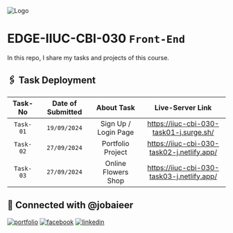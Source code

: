 ![Logo](https://i.ibb.co.com/sjv4wWc/EDGE.png)

# EDGE-IIUC-CBI-030 `Front-End`

In this repo, I share my tasks and projects of this course.

## 🖇️ Task Deployment

|  Task-No  | Date of Submitted |      About Task      |              Live-Server Link              |
| :-------: | :---------------: | :------------------: | :----------------------------------------: |
| `Task-01` |   `19/09/2024`    | Sign Up / Login Page |  https://iiuc-cbi-030-task01-j.surge.sh/   |
| `Task-02` |   `27/09/2024`    |  Portfolio Project   | https://iiuc-cbi-030-task02-j.netlify.app/ |
| `Task-03` |   `27/09/2024`    | Online Flowers Shop  | https://iiuc-cbi-030-task03-j.netlify.app/ |

## 🔗 Connected with @jobaieer

[![portfolio](https://img.shields.io/badge/my_portfolio-000?style=for-the-badge&logo=ko-fi&logoColor=white)](https://jobaieer.surge.sh)
[![facebook](https://img.shields.io/badge/facebook-316FF6?style=for-the-badge&logo=facebook&logoColor=white)](https://facebook.com/jobaieerofficial)
[![linkedin](https://img.shields.io/badge/linkedin-0A66C2?style=for-the-badge&logo=linkedin&logoColor=white)](https://www.linkedin.com/in/jobaieer)
